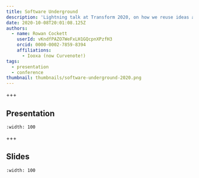 ```yaml
---
title: Software Underground
description: 'Lightning talk at Transform 2020, on how we reuse ideas and move them forward together.'
date: 2020-10-08T20:01:08.125Z
authors:
  - name: Rowan Cockett
    userId: vKndfPAZO7WeFxLH1GQcpnXPzfH3
    orcid: 0000-0002-7859-8394
    affiliations:
      - Iooxa (now Curvenote!)
tags:
  - presentation
  - conference
thumbnail: thumbnails/software-underground-2020.png
---
```


+++

## Presentation

```{iframe} https://www.youtube-nocookie.com/embed/NtBDf7d7mwM?start=6005
:width: 100
```

+++

## Slides

```{iframe} https://docs.google.com/presentation/d/e/2PACX-1vRvwf_QjjmRg0az4n11JeFctoStt0v8bePCJdhtr8B9Cg_WU_P-LiurKWuWWSs2ElxqkjY_eGLHeZ5F/embed?start=false&loop=false&delayms=5000
:width: 100
```

